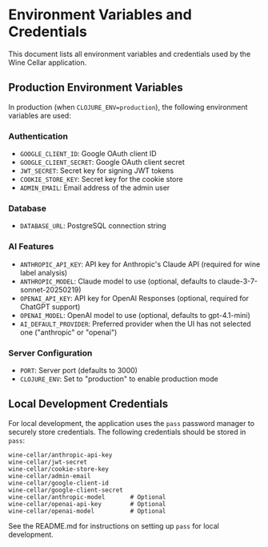 # Environment Variables and Credentials

This document lists all environment variables and credentials used by the Wine Cellar application.

## Production Environment Variables

In production (when `CLOJURE_ENV=production`), the following environment variables are used:

### Authentication

- `GOOGLE_CLIENT_ID`: Google OAuth client ID
- `GOOGLE_CLIENT_SECRET`: Google OAuth client secret
- `JWT_SECRET`: Secret key for signing JWT tokens
- `COOKIE_STORE_KEY`: Secret key for the cookie store
- `ADMIN_EMAIL`: Email address of the admin user

### Database

- `DATABASE_URL`: PostgreSQL connection string

### AI Features

- `ANTHROPIC_API_KEY`: API key for Anthropic's Claude API (required for wine label analysis)
- `ANTHROPIC_MODEL`: Claude model to use (optional, defaults to claude-3-7-sonnet-20250219)
- `OPENAI_API_KEY`: API key for OpenAI Responses (optional, required for ChatGPT support)
- `OPENAI_MODEL`: OpenAI model to use (optional, defaults to gpt-4.1-mini)
- `AI_DEFAULT_PROVIDER`: Preferred provider when the UI has not selected one ("anthropic" or "openai")

### Server Configuration

- `PORT`: Server port (defaults to 3000)
- `CLOJURE_ENV`: Set to "production" to enable production mode

## Local Development Credentials

For local development, the application uses the `pass` password manager to securely store credentials. The following credentials should be stored in `pass`:

```
wine-cellar/anthropic-api-key
wine-cellar/jwt-secret  
wine-cellar/cookie-store-key
wine-cellar/admin-email
wine-cellar/google-client-id
wine-cellar/google-client-secret
wine-cellar/anthropic-model       # Optional
wine-cellar/openai-api-key        # Optional
wine-cellar/openai-model          # Optional
```

See the README.md for instructions on setting up `pass` for local development.
